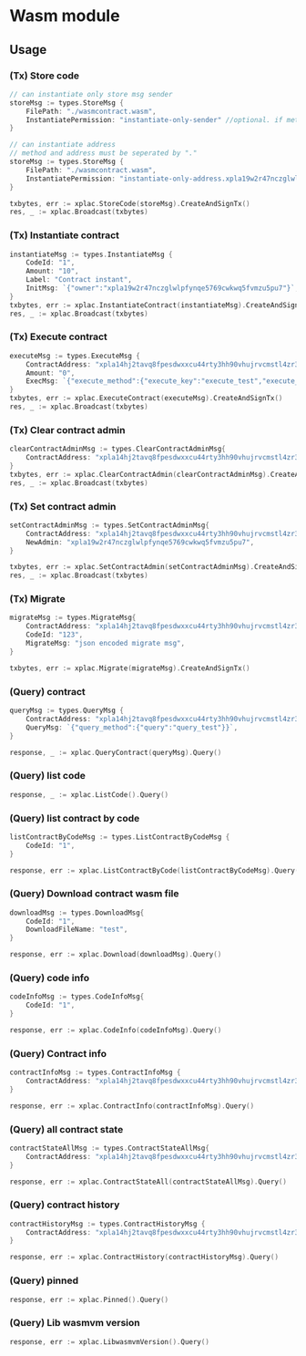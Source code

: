 # Wasm module
## Usage
### (Tx) Store code
```go
// can instantiate only store msg sender
storeMsg := types.StoreMsg {
    FilePath: "./wasmcontract.wasm",
    InstantiatePermission: "instantiate-only-sender" //optional. if method is empty string, everybody
}

// can instantiate address
// method and address must be seperated by "."
storeMsg := types.StoreMsg {
    FilePath: "./wasmcontract.wasm",
    InstantiatePermission: "instantiate-only-address.xpla19w2r47nczglwlpfynqe5769cwkwq5fvmzu5pu7" 
}

txbytes, err := xplac.StoreCode(storeMsg).CreateAndSignTx()
res, _ := xplac.Broadcast(txbytes)
```

### (Tx) Instantiate contract
```go
instantiateMsg := types.InstantiateMsg {
    CodeId: "1",
    Amount: "10",
    Label: "Contract instant",
    InitMsg: `{"owner":"xpla19w2r47nczglwlpfynqe5769cwkwq5fvmzu5pu7"}`,
}
txbytes, err := xplac.InstantiateContract(instantiateMsg).CreateAndSignTx()
res, _ := xplac.Broadcast(txbytes)
```

### (Tx) Execute contract
```go
executeMsg := types.ExecuteMsg {
    ContractAddress: "xpla14hj2tavq8fpesdwxxcu44rty3hh90vhujrvcmstl4zr3txmfvw9s525s0h",
    Amount: "0",
    ExecMsg: `{"execute_method":{"execute_key":"execute_test","execute_value":"xpla19w2r47nczglwlpfynqe5769cwkwq5fvmzu5pu7"}}`,
}
txbytes, err := xplac.ExecuteContract(executeMsg).CreateAndSignTx()
res, _ := xplac.Broadcast(txbytes)
```

### (Tx) Clear contract admin
```go
clearContractAdminMsg := types.ClearContractAdminMsg{
    ContractAddress: "xpla14hj2tavq8fpesdwxxcu44rty3hh90vhujrvcmstl4zr3txmfvw9s525s0h",
}
txbytes, err := xplac.ClearContractAdmin(clearContractAdminMsg).CreateAndSignTx()
res, _ := xplac.Broadcast(txbytes)
```

### (Tx) Set contract admin
```go
setContractAdminMsg := types.SetContractAdminMsg{
    ContractAddress: "xpla14hj2tavq8fpesdwxxcu44rty3hh90vhujrvcmstl4zr3txmfvw9s525s0h",
    NewAdmin: "xpla19w2r47nczglwlpfynqe5769cwkwq5fvmzu5pu7",
}

txbytes, err := xplac.SetContractAdmin(setContractAdminMsg).CreateAndSignTx()
res, _ := xplac.Broadcast(txbytes)
```

### (Tx) Migrate
```go
migrateMsg := types.MigrateMsg{
    ContractAddress: "xpla14hj2tavq8fpesdwxxcu44rty3hh90vhujrvcmstl4zr3txmfvw9s525s0h",
    CodeId: "123",
    MigrateMsg: "json encoded migrate msg",
}

txbytes, err := xplac.Migrate(migrateMsg).CreateAndSignTx()
```

### (Query) contract
```go
queryMsg := types.QueryMsg {
    ContractAddress: "xpla14hj2tavq8fpesdwxxcu44rty3hh90vhujrvcmstl4zr3txmfvw9s525s0h",
    QueryMsg: `{"query_method":{"query":"query_test"}}`,
}

response, _ := xplac.QueryContract(queryMsg).Query()
```

### (Query) list code
```go
response, _ := xplac.ListCode().Query()
```

### (Query) list contract by code
```go
listContractByCodeMsg := types.ListContractByCodeMsg {
    CodeId: "1",
}

response, err := xplac.ListContractByCode(listContractByCodeMsg).Query()
```

### (Query) Download contract wasm file
```go
downloadMsg := types.DownloadMsg{
    CodeId: "1",
    DownloadFileName: "test",
}

response, err := xplac.Download(downloadMsg).Query()
```

### (Query) code info
```go
codeInfoMsg := types.CodeInfoMsg{
    CodeId: "1",
}

response, err := xplac.CodeInfo(codeInfoMsg).Query()
```

### (Query) Contract info
```go
contractInfoMsg := types.ContractInfoMsg {
    ContractAddress: "xpla14hj2tavq8fpesdwxxcu44rty3hh90vhujrvcmstl4zr3txmfvw9s525s0h",
}

response, err := xplac.ContractInfo(contractInfoMsg).Query()
```

### (Query) all contract state
```go
contractStateAllMsg := types.ContractStateAllMsg{
    ContractAddress: "xpla14hj2tavq8fpesdwxxcu44rty3hh90vhujrvcmstl4zr3txmfvw9s525s0h",
}

response, err := xplac.ContractStateAll(contractStateAllMsg).Query()
```

### (Query) contract history
```go
contractHistoryMsg := types.ContractHistoryMsg {
    ContractAddress: "xpla14hj2tavq8fpesdwxxcu44rty3hh90vhujrvcmstl4zr3txmfvw9s525s0h",
}

response, err := xplac.ContractHistory(contractHistoryMsg).Query()
```

### (Query) pinned
```go
response, err := xplac.Pinned().Query()
```

### (Query) Lib wasmvm version
```go
response, err := xplac.LibwasmvmVersion().Query()
```
